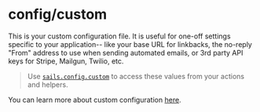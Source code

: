 # config/custom

This is your custom configuration file. It is useful for one-off settings specific to your application-- like your base URL for linkbacks, the no-reply "From" address to use when sending automated emails, or 3rd party API keys for Stripe, Mailgun, Twilio, etc.

> Use [`sails.config.custom`](https://sailsjs.com/documentation/reference/application/sails-config-custom) to access these values from your actions and helpers.

You can learn more about custom configuration [here](https://sailsjs.com/documentation/reference/configuration/sails-config-custom).


<docmeta name="displayName" value="custom.js">
